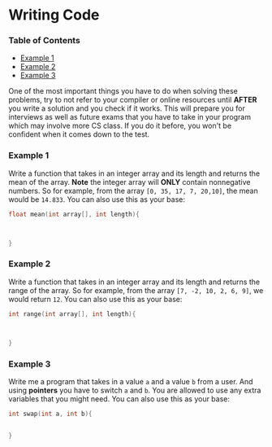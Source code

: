 # Writing Code
### Table of Contents
- [Example 1](#example-1)
- [Example 2](#example-2)
- [Example 3](#example-3)

One of the most important things you have to do when solving these problems, try to not refer to your compiler or online resources until **AFTER** you write a solution and you check if it works. This will prepare you for interviews as well as future exams that you have to take in your program which may involve more CS class. If you do it before, you won't be confident when it comes down to the test.

### Example 1
Write a function that takes in an integer array and its length and returns the mean of the array. **Note** the integer array will **ONLY** contain nonnegative numbers. So for example, from the array `[0, 35, 17, 7, 20,10]`, the mean would be `14.833`. You can also use this as your base:
```c
float mean(int array[], int length){



}
```
### Example 2
Write a function that takes in an integer array and its length and returns the range of the array. So for example, from the array `[7, -2, 10, 2, 6, 9]`, we would return `12`. You can also use this as your base:
```c
int range(int array[], int length){



}
```


### Example 3
Write me a program that takes in a value `a` and a value `b` from a user. And using **pointers** you have to switch `a` and `b`. You are allowed to use any extra variables that you might need. You can also use this as your base:
```c
int swap(int a, int b){


}
```
